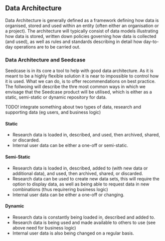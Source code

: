 ## Data Architecture

Data Architecture is generally defined as a framework defining how data is organised, stored and used within an entity (often either an organisation or a project).  The architecture will typically consist of data models illustrating how data is stored, written down policies governing how data is collected (and used), as well as rules and standards describing in detail how day-to-day operations are to be carried out.

### Data Architecture and Seedcase

Seedcase is in its core a tool to help with good data architecture.  As it is meant to be a highly flexible solution it is near to impossible to control how it is used.  What we can do, is to offer recommendations on best practice.  The follwoing will describe the thre most common ways in which we envisage that the Seedcase product will be utilised, which is either as a static, semi-static or dynamic repository for data.

TODO! integrate something about two types of data, research and supporting data (eg users, and business logic)

#### Static
- Research data is loaded in, described, and used, then archived, shared, or discarded.  
- Internal user data can be either a one-off or semi-static.

#### Semi-Static
- Research data is loaded in, described, added to (with new data or additional data), and used, then archived, shared, or discarded.
- Research data can be used to create new data sets, this will require the option to display data, as well as being able to request data in new combinations (thus requirering business logic)
- Internal user data can be either a one-off or changing.

#### Dynamic
- Research data is constantly being loaded in, described and added to.  
- Research data is being used and made available to others to use (see above need for business logic)
- Internal user data is also being changed on a regular basis.
